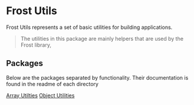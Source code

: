 # Frost Utils

Frost Utils represents a set of basic utilities for building applications.

> The utilities in this package are mainly helpers that are used by the Frost library, 

## Packages

Below are the packages separated by functionality. Their documentation is found in the readme of each directory

[Array Utilties](https://github.com/Bashkir15/frost/tree/master/packages/frost-utils/src/array)
[Object Utilities](https://github.com/Bashkir15/frost/tree/master/packages/frost-utils/src/objects)
